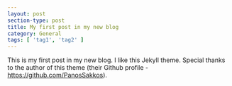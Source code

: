 ```yaml
---
layout: post
section-type: post
title: My first post in my new blog
category: General
tags: [ 'tag1', 'tag2' ]
---
```


This is my first post in my new blog. I like this Jekyll theme. Special thanks to the author of this theme (their Github profile - <https://github.com/PanosSakkos>).
